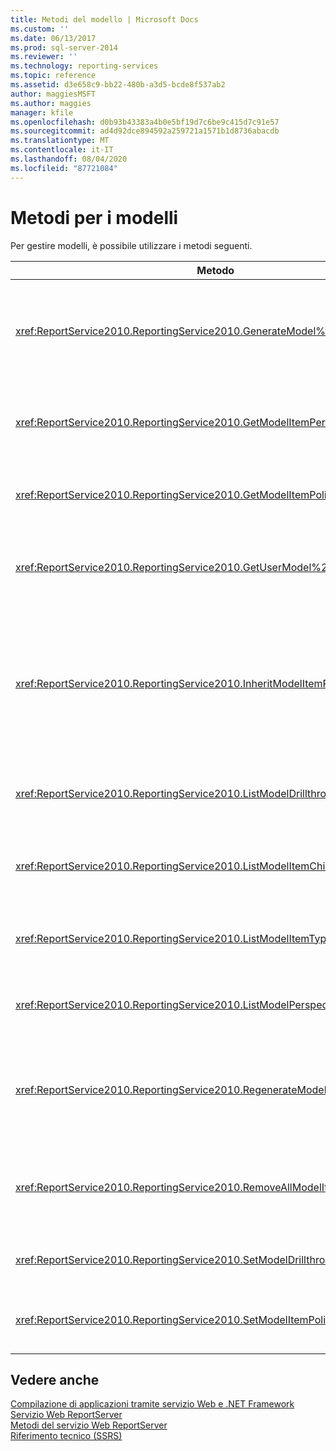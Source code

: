 ```yaml
---
title: Metodi del modello | Microsoft Docs
ms.custom: ''
ms.date: 06/13/2017
ms.prod: sql-server-2014
ms.reviewer: ''
ms.technology: reporting-services
ms.topic: reference
ms.assetid: d3e658c9-bb22-480b-a3d5-bcde8f537ab2
author: maggiesMSFT
ms.author: maggies
manager: kfile
ms.openlocfilehash: d0b93b43383a4b0e5bf19d7c6be9c415d7c91e57
ms.sourcegitcommit: ad4d92dce894592a259721a1571b1d8736abacdb
ms.translationtype: MT
ms.contentlocale: it-IT
ms.lasthandoff: 08/04/2020
ms.locfileid: "87721084"
---
```

# <a name="model-methods"></a>Metodi per i modelli
  Per gestire modelli, è possibile utilizzare i metodi seguenti.  
  
|Metodo|Azione|  
|------------|------------|  
|<xref:ReportService2010.ReportingService2010.GenerateModel%2A>|Viene generato un modello predefinito basato su un'origine dati condivisa.|  
|<xref:ReportService2010.ReportingService2010.GetModelItemPermissions%2A>|Recupera le autorizzazioni dell'utente associate all'elemento del modello.|  
|<xref:ReportService2010.ReportingService2010.GetModelItemPolicies%2A>|Recupera i criteri associati a un elemento del modello.|  
|<xref:ReportService2010.ReportingService2010.GetUserModel%2A>|Restituisce il pezzo semantico di un modello per l'utente corrente.|  
|<xref:ReportService2010.ReportingService2010.InheritModelItemParentSecurity%2A>|Elimina i criteri associati a un elemento del modello e determina l'ereditarietà dei criteri del padre da parte dell'elemento del modello.|  
|<xref:ReportService2010.ReportingService2010.ListModelDrillthroughReports%2A>|Elenca report drill-through associati a un'entità in un modello.|  
|<xref:ReportService2010.ReportingService2010.ListModelItemChildren%2A>|Restituisce un array di elementi figlio dell'elemento del modello.|  
|<xref:ReportService2010.ReportingService2010.ListModelItemTypes%2A>|Restituisce un elenco di tipi di elementi del modello.|  
|<xref:ReportService2010.ReportingService2010.ListModelPerspectives%2A>|Elenca modelli e prospettive disponibili all'utente.|  
|<xref:ReportService2010.ReportingService2010.RegenerateModel%2A>|Aggiorna un modello esistente basato sulle modifiche allo schema dell'origine dati.|  
|<xref:ReportService2010.ReportingService2010.RemoveAllModelItemPolicies%2A>|Elimina tutti i criteri associati agli elementi del modello nel modello specificato.|  
|<xref:ReportService2010.ReportingService2010.SetModelDrillthroughReports%2A>|Associa un set di report drill-through a un modello.|  
|<xref:ReportService2010.ReportingService2010.SetModelItemPolicies%2A>|Imposta i criteri di sicurezza su un elemento del modello.|  
  
## <a name="see-also"></a>Vedere anche  
 [Compilazione di applicazioni tramite servizio Web e .NET Framework](../net-framework/building-applications-using-the-web-service-and-the-net-framework.md)   
 [Servizio Web ReportServer](../report-server-web-service.md)   
 [Metodi del servizio Web ReportServer](report-server-web-service-methods.md)   
 [Riferimento tecnico &#40;SSRS&#41;](../../technical-reference-ssrs.md)  
  
  
